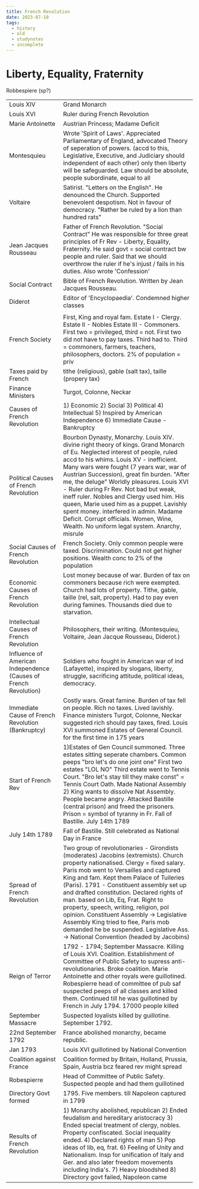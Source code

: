 ```yaml
---
title: French Revolution
date: 2023-07-10
tags:
  - history
  - old
  - studynotes
  - incomplete
---
```


# Liberty, Equality, Fraternity


Robbespiere (sp?)


|   |   |
|---|---|
|Louis XIV|Grand Monarch|
|Louis XVI|Ruler during French Revolution|
|Marie Antoinette|Austrian Princess; Madame Deficit|
|Montesquieu|Wrote 'Spirit of Laws'. Appreciated Parliamentary of England, advocated Theory of seperation of powers. (accd to this, Legislative, Executive, and Judiciary should independent of each other) only then liberty will be safeguarded. Law should be absolute, people subordinate, equal to all|
|Voltaire|Satirist. "Letters on the English". He denounced the Church. Supported benevolent despotism. Not in favour of democracy. "Rather be ruled by a lion than hundred rats"|
|Jean Jacques Rousseau|Father of French Revolution. "Social Contract" He was responsible for three great principles of Fr Rev - Liberty, Equality, Fraternity. He said govt = social contract bw people and ruler. Said that we should overthrow the ruler if he's injust / fails in his duties. Also wrote 'Confession'|
|Social Contract|Bible of French Revolution. Written by Jean Jacques Rousseau.|
|Diderot|Editor of 'Encyclopaedia'. Condemned higher classes|
|||
|French Society|First, King and royal fam. Estate I - Clergy. Estate II - Nobles Estate III - Commoners. First two = privileged, third = not. First two did not have to pay taxes. Third had to. Third = commoners, farmers, teachers, philosophers, doctors. 2% of population = priv|
|Taxes paid by French|tithe (religious), gable (salt tax), taille (propery tax)|
|Finance Ministers|Turgot, Colonne, Neckar|
|Causes of French Revolution|1) Economic 2) Social 3) Political 4) Intellectual 5) Inspired by American Independence 6) Immediate Cause - Bankruptcy|
|Political Causes of French Revolution|Bourbon Dynasty, Monarchy. Louis XIV. divine right theory of kings. Grand Monarch of Eu. Neglected interest of people, ruled accd to his whims. Louis XV - inefficient. Many wars were fought (7 years war, war of Austrian Succession), great fin burden. "After me, the deluge" Worldly pleasures. Louis XVI - Ruler during Fr Rev. Not bad but weak, ineff ruler. Nobles and Clergy used him. His queen, Marie used him as a puppet. Lavishly spent money. interfered in admin. Madame Deficit. Corrupt officials. Women, Wine, Wealth. No uniform legal system. Anarchy, misrule|
|Social Causes of French Revolution|French Society. Only common people were taxed. Discrimination. Could not get higher positions. Wealth conc to 2% of the population|
|Economic Causes of French Revolution|Lost money because of war. Burden of tax on commoners because rich were exempted. Church had lots of property. Tithe, gable, taille (rel, salt, property). Had to pay even during famines. Thousands died due to starvation.|
|Intellectual Causes of French Revolution|Philosophers, their writing. (Montesquieu, Voltaire, Jean Jacque Rousseau, Diderot.)|
|Influence of American Independence (Causes of French Revolution)|Soldiers who fought in American war of ind (Lafayette), inspired by slogans, liberty, struggle, sacrificing attitude, political ideas, democracy.|
|Immediate Cause of French Revolution (Bankruptcy)|Costly wars. Great famine. Burden of tax fell on people. Rich no taxes. Lived lavishly. Finance ministers Turgot, Colonne, Neckar suggested rich should pay taxes, fired. Louis XVI summoned Estates of General Council. for the first time in 175 years|
|Start of French Rev|1)Estates of Gen Council summoned. Three estates sitting seperate chambers. Common peeps "bro let's do one joint one" First two estates "LOL NO" Third estate went to Tennis Court. "Bro let's stay till they make const" = Tennis Court Oath. Made National Assembly 2) King wants to dissolve Nat Assembly. People became angry. Attacked Bastille (central prison) and freed the prisoners. Prison = symbol of tyranny in Fr. Fall of Bastille. July 14th 1789|
|July 14th 1789|Fall of Bastille. Still celebrated as National Day in France|
|Spread of French Revolution|Two group of revolutionaries - Girondists (moderates) Jacobins (extremists). Church property nationalised. Clergy = fixed salary. Paris mob went to Versailles and captured King and fam. Kept them Palace of Tuileries (Paris). 1791 - Constituent assembly set up and drafted constitution. Declared rights of man. based on Lib, Eq, Frat. Right to property, speech, writing, religion, pol opinion. Constituent Assembly -> Legislative Assembly King tried to flee, Paris mob demanded he be suspended. Legislative Ass. -> National Convention (headed by Jacobins)|
|Reign of Terror|1792 - 1794; September Massacre. Killing of Louis XVI. Coalition. Establishment of Committee of Public Safety to supress anti-revolutionaries. Broke coalition. Marie Antoinette and other royals were guillotined. Robespierre head of committee of pub saf suspected peeps of all classes and killed them. Continued till he was guillotined by French in July 1794. 17000 people killed|
|September Massacre|Suspected loyalists killed by guillotine. September 1792.|
|22nd September 1792|France abolished monarchy, became republic.|
|Jan 1793|Louis XVI guillotined by National Convention|
|Coalition against France|Coalition formed by Britain, Holland, Prussia, Spain, Austria bcz feared rev might spread|
|Robespierre|Head of Committee of Public Safety. Suspected people and had them guillotined|
|Directory Govt formed|1795. Five members. till Napoleon captured in 1799|
|Results of French Revolution|1) Monarchy abolished, republican 2) Ended feudalism and hereditary aristocracy 3) Ended special treatment of clergy, nobles. Property confiscated. Social inequality ended. 4) Declared rights of man 5) Pop ideas of lib, eq, frat. 6) Feeling of Unity and Nationalism. Insp for unification of Italy and Ger. and also later freedom movements including India's. 7) Heavy bloodshed 8) Directory govt failed, Napoleon came|
